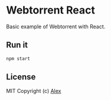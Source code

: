 # Webtorrent React 

Basic example of Webtorrent with React.

## Run it

```sh
npm start  
```

## License

MIT Copyright (c) [Alex](https://github.com/alxhotel)
